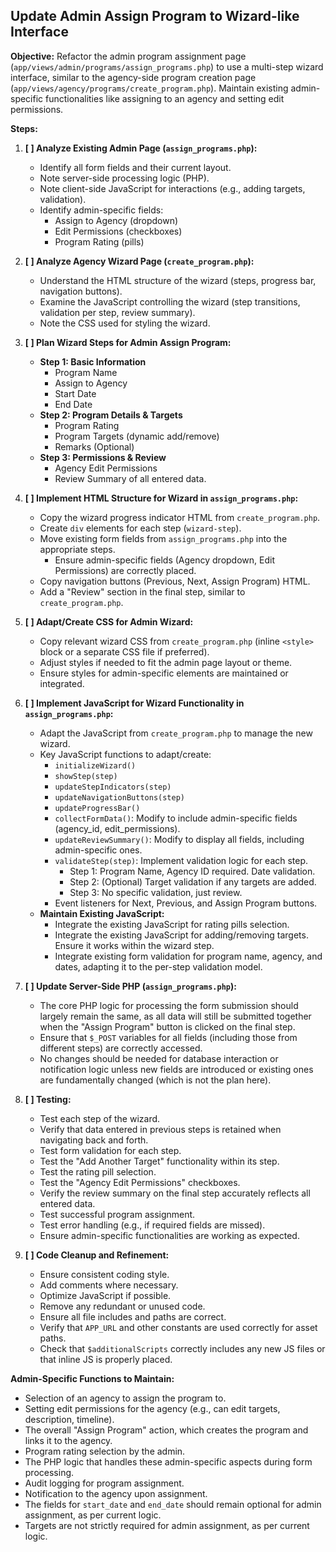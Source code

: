 ## Update Admin Assign Program to Wizard-like Interface

**Objective:** Refactor the admin program assignment page (`app/views/admin/programs/assign_programs.php`) to use a multi-step wizard interface, similar to the agency-side program creation page (`app/views/agency/programs/create_program.php`). Maintain existing admin-specific functionalities like assigning to an agency and setting edit permissions.

**Steps:**

1.  **[ ] Analyze Existing Admin Page (`assign_programs.php`):**
    *   Identify all form fields and their current layout.
    *   Note server-side processing logic (PHP).
    *   Note client-side JavaScript for interactions (e.g., adding targets, validation).
    *   Identify admin-specific fields:
        *   Assign to Agency (dropdown)
        *   Edit Permissions (checkboxes)
        *   Program Rating (pills)

2.  **[ ] Analyze Agency Wizard Page (`create_program.php`):**
    *   Understand the HTML structure of the wizard (steps, progress bar, navigation buttons).
    *   Examine the JavaScript controlling the wizard (step transitions, validation per step, review summary).
    *   Note the CSS used for styling the wizard.

3.  **[ ] Plan Wizard Steps for Admin Assign Program:**
    *   **Step 1: Basic Information**
        *   Program Name
        *   Assign to Agency
        *   Start Date
        *   End Date
    *   **Step 2: Program Details & Targets**
        *   Program Rating
        *   Program Targets (dynamic add/remove)
        *   Remarks (Optional)
    *   **Step 3: Permissions & Review**
        *   Agency Edit Permissions
        *   Review Summary of all entered data.

4.  **[ ] Implement HTML Structure for Wizard in `assign_programs.php`:**
    *   Copy the wizard progress indicator HTML from `create_program.php`.
    *   Create `div` elements for each step (`wizard-step`).
    *   Move existing form fields from `assign_programs.php` into the appropriate steps.
        *   Ensure admin-specific fields (Agency dropdown, Edit Permissions) are correctly placed.
    *   Copy navigation buttons (Previous, Next, Assign Program) HTML.
    *   Add a "Review" section in the final step, similar to `create_program.php`.

5.  **[ ] Adapt/Create CSS for Admin Wizard:**
    *   Copy relevant wizard CSS from `create_program.php` (inline `<style>` block or a separate CSS file if preferred).
    *   Adjust styles if needed to fit the admin page layout or theme.
    *   Ensure styles for admin-specific elements are maintained or integrated.

6.  **[ ] Implement JavaScript for Wizard Functionality in `assign_programs.php`:**
    *   Adapt the JavaScript from `create_program.php` to manage the new wizard.
    *   Key JavaScript functions to adapt/create:
        *   `initializeWizard()`
        *   `showStep(step)`
        *   `updateStepIndicators(step)`
        *   `updateNavigationButtons(step)`
        *   `updateProgressBar()`
        *   `collectFormData()`: Modify to include admin-specific fields (agency_id, edit_permissions).
        *   `updateReviewSummary()`: Modify to display all fields, including admin-specific ones.
        *   `validateStep(step)`: Implement validation logic for each step.
            *   Step 1: Program Name, Agency ID required. Date validation.
            *   Step 2: (Optional) Target validation if any targets are added.
            *   Step 3: No specific validation, just review.
        *   Event listeners for Next, Previous, and Assign Program buttons.
    *   **Maintain Existing JavaScript:**
        *   Integrate the existing JavaScript for rating pills selection.
        *   Integrate the existing JavaScript for adding/removing targets. Ensure it works within the wizard step.
        *   Integrate existing form validation for program name, agency, and dates, adapting it to the per-step validation model.

7.  **[ ] Update Server-Side PHP (`assign_programs.php`):**
    *   The core PHP logic for processing the form submission should largely remain the same, as all data will still be submitted together when the "Assign Program" button is clicked on the final step.
    *   Ensure that `$_POST` variables for all fields (including those from different steps) are correctly accessed.
    *   No changes should be needed for database interaction or notification logic unless new fields are introduced or existing ones are fundamentally changed (which is not the plan here).

8.  **[ ] Testing:**
    *   Test each step of the wizard.
    *   Verify that data entered in previous steps is retained when navigating back and forth.
    *   Test form validation for each step.
    *   Test the "Add Another Target" functionality within its step.
    *   Test the rating pill selection.
    *   Test the "Agency Edit Permissions" checkboxes.
    *   Verify the review summary on the final step accurately reflects all entered data.
    *   Test successful program assignment.
    *   Test error handling (e.g., if required fields are missed).
    *   Ensure admin-specific functionalities are working as expected.

9.  **[ ] Code Cleanup and Refinement:**
    *   Ensure consistent coding style.
    *   Add comments where necessary.
    *   Optimize JavaScript if possible.
    *   Remove any redundant or unused code.
    *   Ensure all file includes and paths are correct.
    *   Verify that `APP_URL` and other constants are used correctly for asset paths.
    *   Check that `$additionalScripts` correctly includes any new JS files or that inline JS is properly placed.

**Admin-Specific Functions to Maintain:**
*   Selection of an agency to assign the program to.
*   Setting edit permissions for the agency (e.g., can edit targets, description, timeline).
*   The overall "Assign Program" action, which creates the program and links it to the agency.
*   Program rating selection by the admin.
*   The PHP logic that handles these admin-specific aspects during form processing.
*   Audit logging for program assignment.
*   Notification to the agency upon assignment.
*   The fields for `start_date` and `end_date` should remain optional for admin assignment, as per current logic.
*   Targets are not strictly required for admin assignment, as per current logic.
